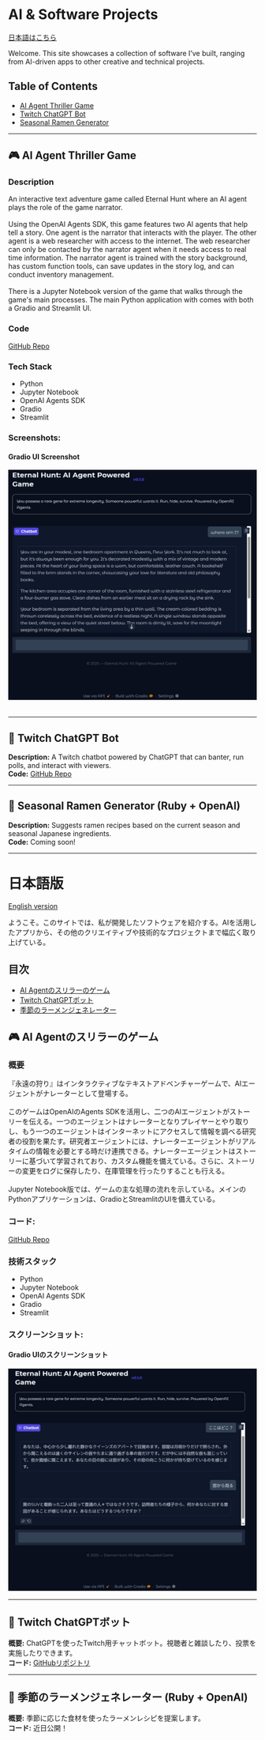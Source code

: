 # AI & Software Projects
[日本語はこちら](#日本語版)

Welcome. This site showcases a collection of software I’ve built, ranging from AI-driven apps to other creative and technical projects.

## Table of Contents
- [AI Agent Thriller Game](#-ai-agent-thriller-game)
- [Twitch ChatGPT Bot](#-twitch-chatgpt-bot)
- [Seasonal Ramen Generator](#-seasonal-ramen-generator-ruby--openai)

---

## 🎮 AI Agent Thriller Game

### Description
An interactive text adventure game called Eternal Hunt where an AI agent plays the role of the game narrator. 
<br/><br/>
Using the OpenAI Agents SDK, this game features two AI agents that help tell a story. One agent is the narrator that interacts with the player. The other agent is a web researcher with access to the internet. The web researcher can only be contacted by the narrator agent when it needs access to real time information. The narrator agent is trained with the story background, has custom function tools, can save updates in the story log, and can conduct inventory management.
<br/><br/>
There is a Jupyter Notebook version of the game that walks through the game's main processes. The main Python application with comes with both a Gradio and Streamlit UI.

### Code
[GitHub Repo](https://github.com/swallace100/thriller-game-ai-agent)

### Tech Stack
- Python
- Jupyter Notebook
- OpenAI Agents SDK
- Gradio
- Streamlit

### **Screenshots:** 
#### Gradio UI Screenshot
![Screenshot 1](images/Gradio_Eternal_Hunt.jpg)
<br/><br/>

---

## 💬 Twitch ChatGPT Bot
**Description:** A Twitch chatbot powered by ChatGPT that can banter, run polls, and interact with viewers.  
**Code:** [GitHub Repo](https://github.com/swallace100/twitch-bot)

---

## 🍜 Seasonal Ramen Generator (Ruby + OpenAI)
**Description:** Suggests ramen recipes based on the current season and seasonal Japanese ingredients.  
**Code:** Coming soon!

---

# 日本語版
[English version](#ai--software-projects)

ようこそ。このサイトでは、私が開発したソフトウェアを紹介する。AIを活用したアプリから、その他のクリエイティブや技術的なプロジェクトまで幅広く取り上げている。

## 目次
- [AI Agentのスリラーのゲーム](#-ai-agentのスリラーのゲーム)
- [Twitch ChatGPTボット](#-twitch-chatgptボット)
- [季節のラーメンジェネレーター](#-季節のラーメンジェネレーター-ruby--openai)

## 🎮 AI Agentのスリラーのゲーム

### 概要
『永遠の狩り』はインタラクティブなテキストアドベンチャーゲームで、AIエージェントがナレーターとして登場する。
<br/><br/>
このゲームはOpenAIのAgents SDKを活用し、二つのAIエージェントがストーリーを伝える。一つのエージェントはナレーターとなりプレイヤーとやり取りし、もう一つのエージェントはインターネットにアクセスして情報を調べる研究者の役割を果たす。研究者エージェントには、ナレーターエージェントがリアルタイムの情報を必要とする時だけ連携できる。ナレーターエージェントはストーリーに基づいて学習されており、カスタム機能を備えている。さらに、ストーリーの変更をログに保存したり、在庫管理を行ったりすることも行える。
<br/><br/>
Jupyter Notebook版では、ゲームの主な処理の流れを示している。メインのPythonアプリケーションは、GradioとStreamlitのUIを備えている。

### コード:
[GitHub Repo](https://github.com/swallace100/thriller-game-ai-agent)

### 技術スタック
- Python
- Jupyter Notebook
- OpenAI Agents SDK
- Gradio
- Streamlit

### **スクリーンショット:** 
#### Gradio UIのスクリーンショット
![Screenshot 1](images/Gradio_Eternal_Hunt_jp.jpg)

---

## 💬 Twitch ChatGPTボット
**概要:** ChatGPTを使ったTwitch用チャットボット。視聴者と雑談したり、投票を実施したりできます。  
**コード:** [GitHubリポジトリ](https://github.com/swallace100/twitch-bot)

---

## 🍜 季節のラーメンジェネレーター (Ruby + OpenAI)
**概要:** 季節に応じた食材を使ったラーメンレシピを提案します。  
**コード:** 近日公開！
